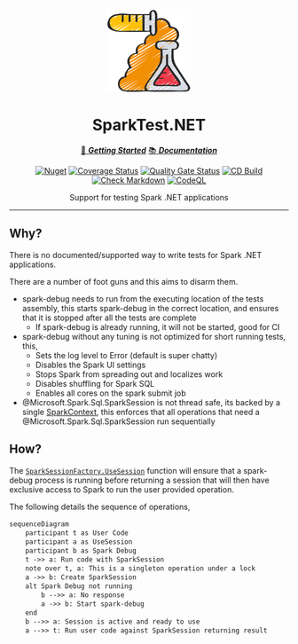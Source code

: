 <!-- markdownlint-disable MD033 MD041 -->
<div align="center">

<img src="images/test-tubes-icon.png" alt="SparkTest.NET" width="150px"/>

# SparkTest.NET

[:running: **_Getting Started_**](https://bmazzarol.github.io/SparkTest.NET/articles/getting-started.html)
[:books: **_Documentation_**](https://bmazzarol.github.io/SparkTest.NET)

[![Nuget](https://img.shields.io/nuget/v/SparkTest.NET)](https://www.nuget.org/packages/SparkTest.NET/)
[![Coverage Status](https://coveralls.io/repos/github/bmazzarol/SparkTest.NET/badge.svg?branch=main)](https://coveralls.io/github/bmazzarol/SparkTest.NET?branch=main)
[![Quality Gate Status](https://sonarcloud.io/api/project_badges/measure?project=bmazzarol_SparkTest.NET&metric=alert_status)](https://sonarcloud.io/summary/new_code?id=bmazzarol_SparkTest.NET)
[![CD Build](https://github.com/bmazzarol/SparkTest.NET/actions/workflows/cd-build.yml/badge.svg)](https://github.com/bmazzarol/SparkTest.NET/actions/workflows/cd-build.yml)
[![Check Markdown](https://github.com/bmazzarol/SparkTest.NET/actions/workflows/check-markdown.yml/badge.svg)](https://github.com/bmazzarol/SparkTest.NET/actions/workflows/check-markdown.yml)
[![CodeQL](https://github.com/bmazzarol/SparkTest.NET/actions/workflows/codeql.yml/badge.svg)](https://github.com/bmazzarol/SparkTest.NET/actions/workflows/codeql.yml)

Support for testing Spark .NET applications

---

</div>

## Why?

There is no documented/supported way to write tests for Spark .NET
applications.

There are a number of foot guns and this aims to disarm them.

* spark-debug needs to run from the executing location of the tests assembly,
  this starts spark-debug in the correct location, and ensures that it is
  stopped after all the tests are complete
  * If spark-debug is already running, it will not be started, good for CI
* spark-debug without any tuning is not optimized for short running tests, this,
  * Sets the log level to Error (default is super chatty)
  * Disables the Spark UI settings
  * Stops Spark from spreading out and localizes work
  * Disables shuffling for Spark SQL
  * Enables all cores on the spark submit job
* @Microsoft.Spark.Sql.SparkSession is not thread safe, its backed by a single
  [SparkContext](https://learn.microsoft.com/en-gb/dotnet/api/microsoft.spark.sparkcontext?view=spark-dotnet),
  this enforces that all operations that need a
  @Microsoft.Spark.Sql.SparkSession run sequentially

## How?

The
[`SparkSessionFactory.UseSession`](xref:SparkTest.NET.SparkSessionFactory.UseSession*)
function will ensure that a spark-debug process is running before returning a
session that will then have exclusive access to Spark to run the user provided
operation.

The following details the sequence of operations,

```mermaid
sequenceDiagram
    participant t as User Code
    participant a as UseSession
    participant b as Spark Debug
    t ->> a: Run code with SparkSession
    note over t, a: This is a singleton operation under a lock
    a ->> b: Create SparkSession
    alt Spark Debug not running
        b -->> a: No response
        a ->> b: Start spark-debug
    end
    b -->> a: Session is active and ready to use
    a -->> t: Run user code against SparkSession returning result 
```
